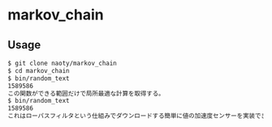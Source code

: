 # markov_chain

## Usage

```bash
$ git clone naoty/markov_chain
$ cd markov_chain
$ bin/random_text
1589586
この関数ができる範囲だけで局所最適な計算を取得する。
$ bin/random_text
1589586
これはローパスフィルタという仕組みでダウンロードする簡単に値の加速度センサーを実装できたときに映されていく。
```